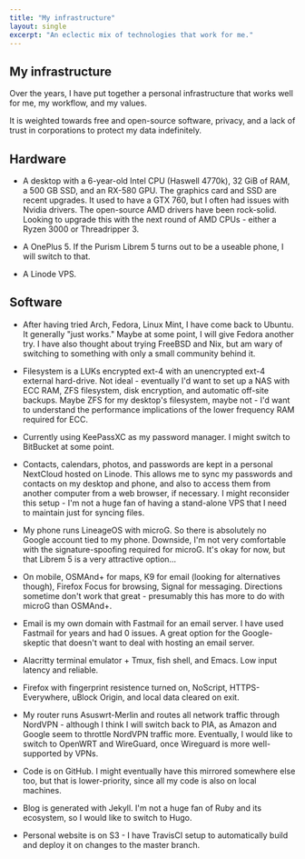 ```yaml
---
title: "My infrastructure"
layout: single
excerpt: "An eclectic mix of technologies that work for me."
---
```



## My infrastructure

Over the years, I have put together a personal infrastructure that works well for me, my workflow, and my values.

It is weighted towards free and open-source software, privacy, and a lack of trust in corporations to protect my data indefinitely.

## Hardware

- A desktop with a 6-year-old Intel CPU (Haswell 4770k), 32 GiB of RAM, a 500 GB SSD, and an RX-580 GPU. The graphics card and SSD are recent upgrades. It used to have a GTX 760, but I often had issues with Nvidia drivers. The open-source AMD drivers have been rock-solid. Looking to upgrade this with the next round of AMD CPUs - either a Ryzen 3000 or Threadripper 3.

- A OnePlus 5. If the Purism Librem 5 turns out to be a useable phone, I will switch to that.

- A Linode VPS.

## Software

- After having tried Arch, Fedora, Linux Mint, I have come back to Ubuntu. It generally "just works." Maybe at some point, I will give Fedora another try. I have also thought about trying FreeBSD and Nix, but am wary of switching to something with only a small community behind it.

- Filesystem is a LUKs encrypted ext-4 with an unencrypted ext-4 external hard-drive. Not ideal - eventually I'd want to set up a NAS with ECC RAM, ZFS filesystem, disk encryption, and automatic off-site backups. Maybe ZFS for my desktop's filesystem, maybe not - I'd want to understand the performance implications of the lower frequency RAM required for ECC.

- Currently using KeePassXC as my password manager. I might switch to BitBucket at some point.

- Contacts, calendars, photos, and passwords are kept in a personal NextCloud hosted on Linode. This allows me to sync my passwords and contacts on my desktop and phone, and also to access them from another computer from a web browser, if necessary. I might reconsider this setup - I'm not a huge fan of having a stand-alone VPS that I need to maintain just for syncing files.

- My phone runs LineageOS with microG. So there is absolutely no Google account tied to my phone. Downside, I'm not very comfortable with the signature-spoofing required for microG. It's okay for now, but that Librem 5 is a very attractive option... 

- On mobile, OSMAnd+ for maps, K9 for email (looking for alternatives though), Firefox Focus for browsing, Signal for messaging. Directions sometime don't work that great - presumably this has more to do with microG than OSMAnd+.

- Email is my own domain with Fastmail for an email server. I have used Fastmail for years and had 0 issues. A great option for the Google-skeptic that doesn't want to deal with hosting an email server.

- Alacritty terminal emulator + Tmux, fish shell, and Emacs. Low input latency and reliable.

- Firefox with fingerprint resistence turned on, NoScript, HTTPS-Everywhere, uBlock Origin, and local data cleared on exit.

- My router runs Asuswrt-Merlin and routes all network traffic through NordVPN - although I think I will switch back to PIA, as Amazon and Google seem to throttle NordVPN traffic more. Eventually, I would like to switch to OpenWRT and WireGuard, once Wireguard is more well-supported by VPNs.

- Code is on GitHub. I might eventually have this mirrored somewhere else too, but that is lower-priority, since all my code is also on local machines.

- Blog is generated with Jekyll. I'm not a huge fan of Ruby and its ecosystem, so I would like to switch to Hugo.

- Personal website is on S3 - I have TravisCI setup to automatically build and deploy it on changes to the master branch.